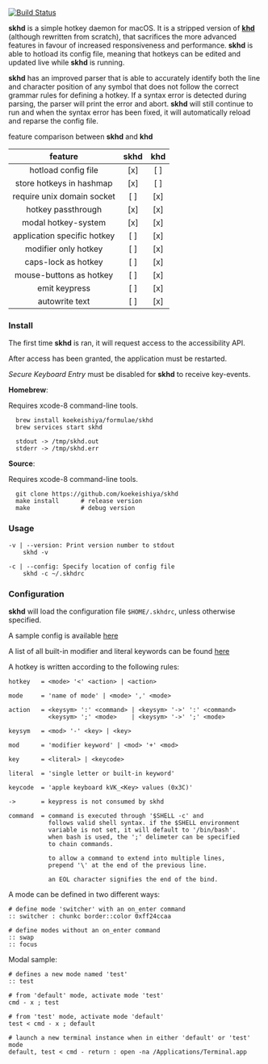 [![Build Status](https://travis-ci.org/koekeishiya/skhd.svg?branch=master)](https://travis-ci.org/koekeishiya/skhd)

**skhd** is a simple hotkey daemon for macOS. It is a stripped version of [**khd**](https://github.com/koekeishiya/khd)
(although rewritten from scratch), that sacrifices the more advanced features in favour of increased responsiveness and performance.
**skhd** is able to hotload its config file, meaning that hotkeys can be edited and updated live while **skhd** is running.

**skhd** has an improved parser that is able to accurately identify both the line and character position of any symbol that does not
follow the correct grammar rules for defining a hotkey. If a syntax error is detected during parsing, the parser will print the error and abort.
**skhd** will still continue to run and when the syntax error has been fixed, it will automatically reload and reparse the config file.

feature comparison between **skhd** and **khd**

| feature                    | skhd | khd |
|:--------------------------:|:----:|:---:|
| hotload config file        | [x]  | [ ] |
| store hotkeys in hashmap   | [x]  | [ ] |
| require unix domain socket | [ ]  | [x] |
| hotkey passthrough         | [x]  | [x] |
| modal hotkey-system        | [x]  | [x] |
| application specific hotkey| [ ]  | [x] |
| modifier only hotkey       | [ ]  | [x] |
| caps-lock as hotkey        | [ ]  | [x] |
| mouse-buttons as hotkey    | [ ]  | [x] |
| emit keypress              | [ ]  | [x] |
| autowrite text             | [ ]  | [x] |

### Install

The first time **skhd** is ran, it will request access to the accessibility API.

After access has been granted, the application must be restarted.

*Secure Keyboard Entry* must be disabled for **skhd** to receive key-events.

**Homebrew**:

Requires xcode-8 command-line tools.

      brew install koekeishiya/formulae/skhd
      brew services start skhd

      stdout -> /tmp/skhd.out
      stderr -> /tmp/skhd.err

**Source**:

Requires xcode-8 command-line tools.

      git clone https://github.com/koekeishiya/skhd
      make install      # release version
      make              # debug version

### Usage

```
-v | --version: Print version number to stdout
    skhd -v

-c | --config: Specify location of config file
    skhd -c ~/.skhdrc

```

### Configuration

**skhd** will load the configuration file `$HOME/.skhdrc`, unless otherwise specified.

A sample config is available [here](https://github.com/koekeishiya/skhd/blob/master/examples/skhdrc)

A list of all built-in modifier and literal keywords can be found [here](https://github.com/koekeishiya/skhd/issues/1)

A hotkey is written according to the following rules:
```
hotkey   = <mode> '<' <action> | <action>

mode     = 'name of mode' | <mode> ',' <mode>

action   = <keysym> ':' <command> | <keysym> '->' ':' <command>
           <keysym> ';' <mode>    | <keysym> '->' ';' <mode>

keysym   = <mod> '-' <key> | <key>

mod      = 'modifier keyword' | <mod> '+' <mod>

key      = <literal> | <keycode>

literal  = 'single letter or built-in keyword'

keycode  = 'apple keyboard kVK_<Key> values (0x3C)'

->       = keypress is not consumed by skhd

command  = command is executed through '$SHELL -c' and
           follows valid shell syntax. if the $SHELL environment
           variable is not set, it will default to '/bin/bash'.
           when bash is used, the ';' delimeter can be specified
           to chain commands.

           to allow a command to extend into multiple lines,
           prepend '\' at the end of the previous line.

           an EOL character signifies the end of the bind.
```

A mode can be defined in two different ways:
```
# define mode 'switcher' with an on_enter command
:: switcher : chunkc border::color 0xff24ccaa

# define modes without an on_enter command
:: swap
:: focus
```

Modal sample:
```
# defines a new mode named 'test'
:: test

# from 'default' mode, activate mode 'test'
cmd - x ; test

# from 'test' mode, activate mode 'default'
test < cmd - x ; default

# launch a new terminal instance when in either 'default' or 'test' mode
default, test < cmd - return : open -na /Applications/Terminal.app
```
